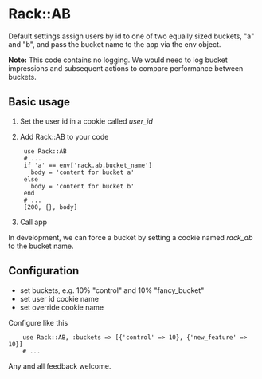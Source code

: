 # Rack::AB

Default settings assign users by id to one of two equally sized buckets, "a" and "b", and pass the bucket name to the app via the env object.

**Note:** This code contains no logging. We would need to log bucket impressions and subsequent actions to compare performance between buckets.

## Basic usage

1. Set the user id in a cookie called _user_id_
1. Add Rack::AB to your code

        use Rack::AB
        # ...
        if 'a' == env['rack.ab.bucket_name']
          body = 'content for bucket a'
        else
          body = 'content for bucket b'
        end
        # ...
        [200, {}, body]

1. Call app

In development, we can force a bucket by setting a cookie named _rack_ab_ to the bucket name.

## Configuration

* set buckets, e.g. 10% "control" and 10% "fancy_bucket"
* set user id cookie name
* set override cookie name

Configure like this

        use Rack::AB, :buckets => [{'control' => 10}, {'new_feature' => 10}]
        # ...

Any and all feedback welcome.